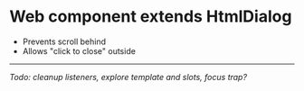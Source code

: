 # Web component extends HtmlDialog
- Prevents scroll behind
- Allows "click to close" outside


___

_Todo: cleanup listeners, explore template and slots, focus trap?_
